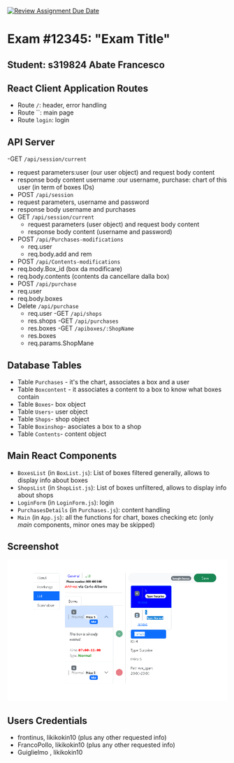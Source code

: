 [![Review Assignment Due Date](https://classroom.github.com/assets/deadline-readme-button-24ddc0f5d75046c5622901739e7c5dd533143b0c8e959d652212380cedb1ea36.svg)](https://classroom.github.com/a/AoyUG5Y1)
# Exam #12345: "Exam Title"
## Student: s319824 Abate Francesco 

## React Client Application Routes

- Route `/`: header, error handling
- Route ``: main page
- Route `login`: login

## API Server

-GET `/api/session/current`
  - request parameters:user (our user object) and request body content
  - response body content username :our username, purchase: chart of this user (in term of boxes IDs)
-  POST `/api/session`
  - request parameters, username and password
  - response body  username and purchases
- GET `/api/session/current`
  - request parameters (user object) and request body content 
  - response body content (username and password)
- POST `/api/Purchases-modifications`
  - req.user
  - req.body.add and rem
-  POST `/api/Contents-modifications`
  - req.body.Box_id (box da modificare)
  - req.body.contents (contents da cancellare dalla box)
-  POST `/api/purchase`
  - req.user
  - req.body.boxes
- Delete  `/api/purchase`
  - req.user
-GET `/api/shops`
   - res.shops
-GET `/api/purchases`
   - res.boxes
-GET `/apiboxes/:ShopName`
   - res.boxes
   - req.params.ShopMane

## Database Tables

- Table `Purchases` - it's the chart, associates a box and a user
- Table `Boxcontent` - it associates a content to a box to know what boxes contain
- Table `Boxes`- box object
- Table `Users`- user object
- Table `Shops`- shop object
- Table `Boxinshop`- asociates a box to a shop
- Table `Contents`- content object

## Main React Components

- `BoxesList` (in `BoxList.js`): List of boxes filtered generally, allows to display info about boxes
- `ShopsList` (in `ShopList.js`): List of boxes unfiltered, allows to display info about shops
- `LoginForm` (in `LoginForm.js`): login
- `PurchasesDetails` (in `Purchases.js`): content handling
- `Main` (in `App.js`): all the functions for chart, boxes checking etc
(only _main_ components, minor ones may be skipped)

## Screenshot

![Screenshot](/screen.png)

## Users Credentials

- frontinus, likikokin10 (plus any other requested info)
- FrancoPollo, likikokin10 (plus any other requested info)
- Guiglielmo , likikokin10

